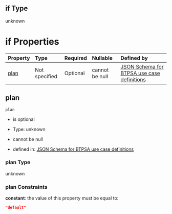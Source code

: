 ## if Type

unknown

# if Properties

| Property      | Type          | Required | Nullable       | Defined by                                                                                                                                                                                                                                  |
| :------------ | :------------ | :------- | :------------- | :------------------------------------------------------------------------------------------------------------------------------------------------------------------------------------------------------------------------------------------ |
| [plan](#plan) | Not specified | Optional | cannot be null | [JSON Schema for BTPSA use case definitions](btpsa-usecase-properties-services-items-allof-2-then-allof-55-then-allof-0-if-properties-plan.md "undefined#/properties/services/items/allOf/2/then/allOf/55/then/allOf/0/if/properties/plan") |

## plan



`plan`

*   is optional

*   Type: unknown

*   cannot be null

*   defined in: [JSON Schema for BTPSA use case definitions](btpsa-usecase-properties-services-items-allof-2-then-allof-55-then-allof-0-if-properties-plan.md "undefined#/properties/services/items/allOf/2/then/allOf/55/then/allOf/0/if/properties/plan")

### plan Type

unknown

### plan Constraints

**constant**: the value of this property must be equal to:

```json
"default"
```

